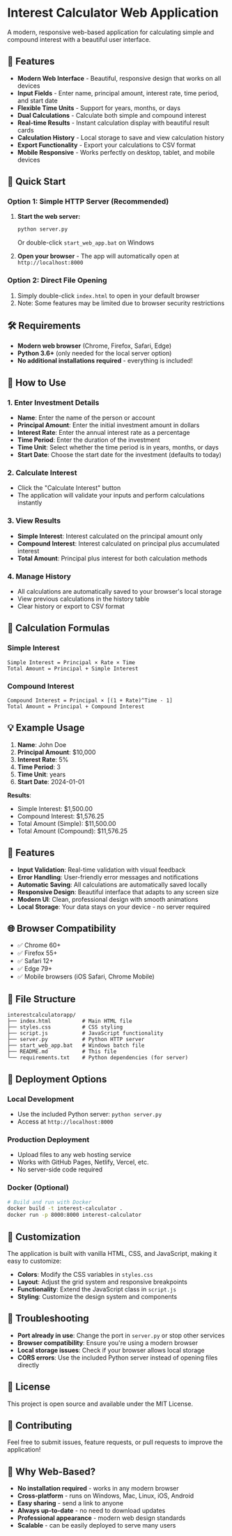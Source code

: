 # Interest Calculator Web Application

A modern, responsive web-based application for calculating simple and compound interest with a beautiful user interface.

## 🌟 Features

- **Modern Web Interface** - Beautiful, responsive design that works on all devices
- **Input Fields** - Enter name, principal amount, interest rate, time period, and start date
- **Flexible Time Units** - Support for years, months, or days
- **Dual Calculations** - Calculate both simple and compound interest
- **Real-time Results** - Instant calculation display with beautiful result cards
- **Calculation History** - Local storage to save and view calculation history
- **Export Functionality** - Export your calculations to CSV format
- **Mobile Responsive** - Works perfectly on desktop, tablet, and mobile devices

## 🚀 Quick Start

### Option 1: Simple HTTP Server (Recommended)
1. **Start the web server:**
   ```bash
   python server.py
   ```
   Or double-click `start_web_app.bat` on Windows

2. **Open your browser** - The app will automatically open at `http://localhost:8000`

### Option 2: Direct File Opening
1. Simply double-click `index.html` to open in your default browser
2. Note: Some features may be limited due to browser security restrictions

## 🛠️ Requirements

- **Modern web browser** (Chrome, Firefox, Safari, Edge)
- **Python 3.6+** (only needed for the local server option)
- **No additional installations required** - everything is included!

## 📱 How to Use

### 1. Enter Investment Details
- **Name**: Enter the name of the person or account
- **Principal Amount**: Enter the initial investment amount in dollars
- **Interest Rate**: Enter the annual interest rate as a percentage
- **Time Period**: Enter the duration of the investment
- **Time Unit**: Select whether the time period is in years, months, or days
- **Start Date**: Choose the start date for the investment (defaults to today)

### 2. Calculate Interest
- Click the "Calculate Interest" button
- The application will validate your inputs and perform calculations instantly

### 3. View Results
- **Simple Interest**: Interest calculated on the principal amount only
- **Compound Interest**: Interest calculated on principal plus accumulated interest
- **Total Amount**: Principal plus interest for both calculation methods

### 4. Manage History
- All calculations are automatically saved to your browser's local storage
- View previous calculations in the history table
- Clear history or export to CSV format

## 🧮 Calculation Formulas

### Simple Interest
```
Simple Interest = Principal × Rate × Time
Total Amount = Principal + Simple Interest
```

### Compound Interest
```
Compound Interest = Principal × [(1 + Rate)^Time - 1]
Total Amount = Principal + Compound Interest
```

## 💡 Example Usage

1. **Name**: John Doe
2. **Principal Amount**: $10,000
3. **Interest Rate**: 5%
4. **Time Period**: 3
5. **Time Unit**: years
6. **Start Date**: 2024-01-01

**Results**:
- Simple Interest: $1,500.00
- Compound Interest: $1,576.25
- Total Amount (Simple): $11,500.00
- Total Amount (Compound): $11,576.25

## 🎨 Features

- **Input Validation**: Real-time validation with visual feedback
- **Error Handling**: User-friendly error messages and notifications
- **Automatic Saving**: All calculations are automatically saved locally
- **Responsive Design**: Beautiful interface that adapts to any screen size
- **Modern UI**: Clean, professional design with smooth animations
- **Local Storage**: Your data stays on your device - no server required

## 🌐 Browser Compatibility

- ✅ Chrome 60+
- ✅ Firefox 55+
- ✅ Safari 12+
- ✅ Edge 79+
- ✅ Mobile browsers (iOS Safari, Chrome Mobile)

## 📁 File Structure

```
interestcalculatorapp/
├── index.html          # Main HTML file
├── styles.css          # CSS styling
├── script.js           # JavaScript functionality
├── server.py           # Python HTTP server
├── start_web_app.bat   # Windows batch file
├── README.md           # This file
└── requirements.txt    # Python dependencies (for server)
```

## 🚀 Deployment Options

### Local Development
- Use the included Python server: `python server.py`
- Access at `http://localhost:8000`

### Production Deployment
- Upload files to any web hosting service
- Works with GitHub Pages, Netlify, Vercel, etc.
- No server-side code required

### Docker (Optional)
```bash
# Build and run with Docker
docker build -t interest-calculator .
docker run -p 8000:8000 interest-calculator
```

## 🔧 Customization

The application is built with vanilla HTML, CSS, and JavaScript, making it easy to customize:

- **Colors**: Modify the CSS variables in `styles.css`
- **Layout**: Adjust the grid system and responsive breakpoints
- **Functionality**: Extend the JavaScript class in `script.js`
- **Styling**: Customize the design system and components

## 🐛 Troubleshooting

- **Port already in use**: Change the port in `server.py` or stop other services
- **Browser compatibility**: Ensure you're using a modern browser
- **Local storage issues**: Check if your browser allows local storage
- **CORS errors**: Use the included Python server instead of opening files directly

## 📄 License

This project is open source and available under the MIT License.

## 🤝 Contributing

Feel free to submit issues, feature requests, or pull requests to improve the application!

## 🌟 Why Web-Based?

- **No installation required** - works in any modern browser
- **Cross-platform** - runs on Windows, Mac, Linux, iOS, Android
- **Easy sharing** - send a link to anyone
- **Always up-to-date** - no need to download updates
- **Professional appearance** - modern web design standards
- **Scalable** - can be easily deployed to serve many users